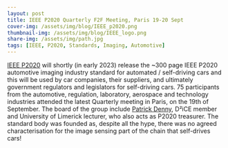 ```yaml
---
layout: post
title: IEEE P2020 Quarterly F2F Meeting, Paris 19-20 Sept
cover-img: /assets/img/blog/IEEE_p2020.png
thumbnail-img: /assets/img/blog/IEEE_logo.png
share-img: /assets/img/path.jpg
tags: [IEEE, P2020, Standards, Imaging, Automotive]
---
```


[IEEE P2020](https://site.ieee.org/sagroups-2020/) will shortly (in early 2023) release the ~300 page IEEE P2020 automotive imaging industry standard for automated / self-driving cars and this will be used by car companies, their suppliers, and ultimately government regulators and legislators for self-driving cars.
75 participants from the automotive, regulation, laboratory, aerospace and technology industries attended the latest Quarterly meeting in Paris, on the 19th of September. The board of the group include [Patrick Denny](https://ie.linkedin.com/in/patrickdenny), D²iCE member and University of Limerick lecturer, who also acts as P2020 treasurer.
The standard body was founded as, despite all the hype, there was no agreed characterisation for the image sensing part of the chain that self-drives cars!
